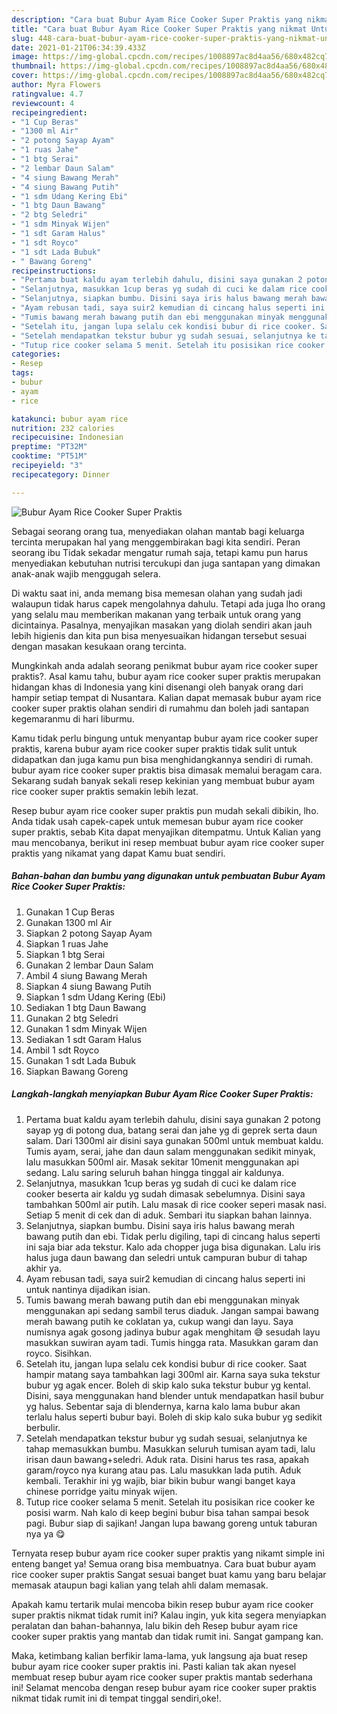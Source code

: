 ```yaml
---
description: "Cara buat Bubur Ayam Rice Cooker Super Praktis yang nikmat Untuk Jualan"
title: "Cara buat Bubur Ayam Rice Cooker Super Praktis yang nikmat Untuk Jualan"
slug: 448-cara-buat-bubur-ayam-rice-cooker-super-praktis-yang-nikmat-untuk-jualan
date: 2021-01-21T06:34:39.433Z
image: https://img-global.cpcdn.com/recipes/1008897ac8d4aa56/680x482cq70/bubur-ayam-rice-cooker-super-praktis-foto-resep-utama.jpg
thumbnail: https://img-global.cpcdn.com/recipes/1008897ac8d4aa56/680x482cq70/bubur-ayam-rice-cooker-super-praktis-foto-resep-utama.jpg
cover: https://img-global.cpcdn.com/recipes/1008897ac8d4aa56/680x482cq70/bubur-ayam-rice-cooker-super-praktis-foto-resep-utama.jpg
author: Myra Flowers
ratingvalue: 4.7
reviewcount: 4
recipeingredient:
- "1 Cup Beras"
- "1300 ml Air"
- "2 potong Sayap Ayam"
- "1 ruas Jahe"
- "1 btg Serai"
- "2 lembar Daun Salam"
- "4 siung Bawang Merah"
- "4 siung Bawang Putih"
- "1 sdm Udang Kering Ebi"
- "1 btg Daun Bawang"
- "2 btg Seledri"
- "1 sdm Minyak Wijen"
- "1 sdt Garam Halus"
- "1 sdt Royco"
- "1 sdt Lada Bubuk"
- " Bawang Goreng"
recipeinstructions:
- "Pertama buat kaldu ayam terlebih dahulu, disini saya gunakan 2 potong sayap yg di potong dua, batang serai dan jahe yg di geprek serta daun salam. Dari 1300ml air disini saya gunakan 500ml untuk membuat kaldu. Tumis ayam, serai, jahe dan daun salam menggunakan sedikit minyak, lalu masukkan 500ml air. Masak sekitar 10menit menggunakan api sedang. Lalu saring seluruh bahan hingga tinggal air kaldunya."
- "Selanjutnya, masukkan 1cup beras yg sudah di cuci ke dalam rice cooker beserta air kaldu yg sudah dimasak sebelumnya. Disini saya tambahkan 500ml air putih. Lalu masak di rice cooker seperi masak nasi. Setiap 5 menit di cek dan di aduk. Sembari itu siapkan bahan lainnya."
- "Selanjutnya, siapkan bumbu. Disini saya iris halus bawang merah bawang putih dan ebi. Tidak perlu digiling, tapi di cincang halus seperti ini saja biar ada tekstur. Kalo ada chopper juga bisa digunakan. Lalu iris halus juga daun bawang dan seledri untuk campuran bubur di tahap akhir ya."
- "Ayam rebusan tadi, saya suir2 kemudian di cincang halus seperti ini untuk nantinya dijadikan isian."
- "Tumis bawang merah bawang putih dan ebi menggunakan minyak menggunakan api sedang sambil terus diaduk. Jangan sampai bawang merah bawang putih ke coklatan ya, cukup wangi dan layu. Saya numisnya agak gosong jadinya bubur agak menghitam 😅 sesudah layu masukkan suwiran ayam tadi. Tumis hingga rata. Masukkan garam dan royco. Sisihkan."
- "Setelah itu, jangan lupa selalu cek kondisi bubur di rice cooker. Saat hampir matang saya tambahkan lagi 300ml air. Karna saya suka tekstur bubur yg agak encer. Boleh di skip kalo suka tekstur bubur yg kental. Disini, saya menggunakan hand blender untuk mendapatkan hasil bubur yg halus. Sebentar saja di blendernya, karna kalo lama bubur akan terlalu halus seperti bubur bayi. Boleh di skip kalo suka bubur yg sedikit berbulir."
- "Setelah mendapatkan tekstur bubur yg sudah sesuai, selanjutnya ke tahap memasukkan bumbu. Masukkan seluruh tumisan ayam tadi, lalu irisan daun bawang+seledri. Aduk rata. Disini harus tes rasa, apakah garam/royco nya kurang atau pas. Lalu masukkan lada putih. Aduk kembali. Terakhir ini yg wajib, biar bikin bubur wangi banget kaya chinese porridge yaitu minyak wijen."
- "Tutup rice cooker selama 5 menit. Setelah itu posisikan rice cooker ke posisi warm. Nah kalo di keep begini bubur bisa tahan sampai besok pagi. Bubur siap di sajikan! Jangan lupa bawang goreng untuk taburan nya ya 😋"
categories:
- Resep
tags:
- bubur
- ayam
- rice

katakunci: bubur ayam rice 
nutrition: 232 calories
recipecuisine: Indonesian
preptime: "PT32M"
cooktime: "PT51M"
recipeyield: "3"
recipecategory: Dinner

---
```



![Bubur Ayam Rice Cooker Super Praktis](https://img-global.cpcdn.com/recipes/1008897ac8d4aa56/680x482cq70/bubur-ayam-rice-cooker-super-praktis-foto-resep-utama.jpg)

Sebagai seorang orang tua, menyediakan olahan mantab bagi keluarga tercinta merupakan hal yang menggembirakan bagi kita sendiri. Peran seorang ibu Tidak sekadar mengatur rumah saja, tetapi kamu pun harus menyediakan kebutuhan nutrisi tercukupi dan juga santapan yang dimakan anak-anak wajib menggugah selera.

Di waktu  saat ini, anda memang bisa memesan olahan yang sudah jadi walaupun tidak harus capek mengolahnya dahulu. Tetapi ada juga lho orang yang selalu mau memberikan makanan yang terbaik untuk orang yang dicintainya. Pasalnya, menyajikan masakan yang diolah sendiri akan jauh lebih higienis dan kita pun bisa menyesuaikan hidangan tersebut sesuai dengan masakan kesukaan orang tercinta. 



Mungkinkah anda adalah seorang penikmat bubur ayam rice cooker super praktis?. Asal kamu tahu, bubur ayam rice cooker super praktis merupakan hidangan khas di Indonesia yang kini disenangi oleh banyak orang dari hampir setiap tempat di Nusantara. Kalian dapat memasak bubur ayam rice cooker super praktis olahan sendiri di rumahmu dan boleh jadi santapan kegemaranmu di hari liburmu.

Kamu tidak perlu bingung untuk menyantap bubur ayam rice cooker super praktis, karena bubur ayam rice cooker super praktis tidak sulit untuk didapatkan dan juga kamu pun bisa menghidangkannya sendiri di rumah. bubur ayam rice cooker super praktis bisa dimasak memalui beragam cara. Sekarang sudah banyak sekali resep kekinian yang membuat bubur ayam rice cooker super praktis semakin lebih lezat.

Resep bubur ayam rice cooker super praktis pun mudah sekali dibikin, lho. Anda tidak usah capek-capek untuk memesan bubur ayam rice cooker super praktis, sebab Kita dapat menyajikan ditempatmu. Untuk Kalian yang mau mencobanya, berikut ini resep membuat bubur ayam rice cooker super praktis yang nikamat yang dapat Kamu buat sendiri.

<!--inarticleads1-->

##### Bahan-bahan dan bumbu yang digunakan untuk pembuatan Bubur Ayam Rice Cooker Super Praktis:

1. Gunakan 1 Cup Beras
1. Gunakan 1300 ml Air
1. Siapkan 2 potong Sayap Ayam
1. Siapkan 1 ruas Jahe
1. Siapkan 1 btg Serai
1. Gunakan 2 lembar Daun Salam
1. Ambil 4 siung Bawang Merah
1. Siapkan 4 siung Bawang Putih
1. Siapkan 1 sdm Udang Kering (Ebi)
1. Sediakan 1 btg Daun Bawang
1. Gunakan 2 btg Seledri
1. Gunakan 1 sdm Minyak Wijen
1. Sediakan 1 sdt Garam Halus
1. Ambil 1 sdt Royco
1. Gunakan 1 sdt Lada Bubuk
1. Siapkan  Bawang Goreng




<!--inarticleads2-->

##### Langkah-langkah menyiapkan Bubur Ayam Rice Cooker Super Praktis:

1. Pertama buat kaldu ayam terlebih dahulu, disini saya gunakan 2 potong sayap yg di potong dua, batang serai dan jahe yg di geprek serta daun salam. Dari 1300ml air disini saya gunakan 500ml untuk membuat kaldu. Tumis ayam, serai, jahe dan daun salam menggunakan sedikit minyak, lalu masukkan 500ml air. Masak sekitar 10menit menggunakan api sedang. Lalu saring seluruh bahan hingga tinggal air kaldunya.
1. Selanjutnya, masukkan 1cup beras yg sudah di cuci ke dalam rice cooker beserta air kaldu yg sudah dimasak sebelumnya. Disini saya tambahkan 500ml air putih. Lalu masak di rice cooker seperi masak nasi. Setiap 5 menit di cek dan di aduk. Sembari itu siapkan bahan lainnya.
1. Selanjutnya, siapkan bumbu. Disini saya iris halus bawang merah bawang putih dan ebi. Tidak perlu digiling, tapi di cincang halus seperti ini saja biar ada tekstur. Kalo ada chopper juga bisa digunakan. Lalu iris halus juga daun bawang dan seledri untuk campuran bubur di tahap akhir ya.
1. Ayam rebusan tadi, saya suir2 kemudian di cincang halus seperti ini untuk nantinya dijadikan isian.
1. Tumis bawang merah bawang putih dan ebi menggunakan minyak menggunakan api sedang sambil terus diaduk. Jangan sampai bawang merah bawang putih ke coklatan ya, cukup wangi dan layu. Saya numisnya agak gosong jadinya bubur agak menghitam 😅 sesudah layu masukkan suwiran ayam tadi. Tumis hingga rata. Masukkan garam dan royco. Sisihkan.
1. Setelah itu, jangan lupa selalu cek kondisi bubur di rice cooker. Saat hampir matang saya tambahkan lagi 300ml air. Karna saya suka tekstur bubur yg agak encer. Boleh di skip kalo suka tekstur bubur yg kental. Disini, saya menggunakan hand blender untuk mendapatkan hasil bubur yg halus. Sebentar saja di blendernya, karna kalo lama bubur akan terlalu halus seperti bubur bayi. Boleh di skip kalo suka bubur yg sedikit berbulir.
1. Setelah mendapatkan tekstur bubur yg sudah sesuai, selanjutnya ke tahap memasukkan bumbu. Masukkan seluruh tumisan ayam tadi, lalu irisan daun bawang+seledri. Aduk rata. Disini harus tes rasa, apakah garam/royco nya kurang atau pas. Lalu masukkan lada putih. Aduk kembali. Terakhir ini yg wajib, biar bikin bubur wangi banget kaya chinese porridge yaitu minyak wijen.
1. Tutup rice cooker selama 5 menit. Setelah itu posisikan rice cooker ke posisi warm. Nah kalo di keep begini bubur bisa tahan sampai besok pagi. Bubur siap di sajikan! Jangan lupa bawang goreng untuk taburan nya ya 😋




Ternyata resep bubur ayam rice cooker super praktis yang nikamt simple ini enteng banget ya! Semua orang bisa membuatnya. Cara buat bubur ayam rice cooker super praktis Sangat sesuai banget buat kamu yang baru belajar memasak ataupun bagi kalian yang telah ahli dalam memasak.

Apakah kamu tertarik mulai mencoba bikin resep bubur ayam rice cooker super praktis nikmat tidak rumit ini? Kalau ingin, yuk kita segera menyiapkan peralatan dan bahan-bahannya, lalu bikin deh Resep bubur ayam rice cooker super praktis yang mantab dan tidak rumit ini. Sangat gampang kan. 

Maka, ketimbang kalian berfikir lama-lama, yuk langsung aja buat resep bubur ayam rice cooker super praktis ini. Pasti kalian tak akan nyesel membuat resep bubur ayam rice cooker super praktis mantab sederhana ini! Selamat mencoba dengan resep bubur ayam rice cooker super praktis nikmat tidak rumit ini di tempat tinggal sendiri,oke!.

